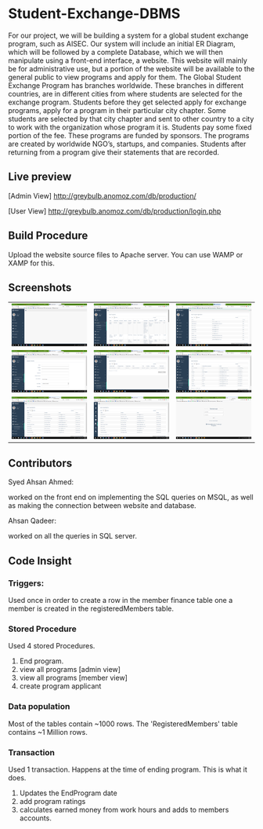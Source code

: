 # Student-Exchange-DBMS
For our project, we will be building a system for a global student exchange program, such as AISEC. Our system will include an initial ER Diagram, which will be followed by a complete Database, which we will then manipulate using a front-end interface, a website. This website will mainly be for administrative use, but a portion of the website will be available to the general public to view programs and apply for them.
The Global Student Exchange Program has branches worldwide. These branches in different countries, are in different cities from where students are selected for the exchange program. Students before they get selected apply for exchange programs, apply for a program in their particular city chapter. Some students are selected by that city chapter and sent to other country to a city to work with the organization whose program it is. Students pay some fixed portion of the fee. These programs are funded by sponsors. The programs are created by worldwide NGO’s, startups, and companies. Students after returning from a program give their statements that are recorded.

## Live preview

[Admin View] http://greybulb.anomoz.com/db/production/

[User View] http://greybulb.anomoz.com/db/production/login.php

## Build Procedure

Upload the website source files to Apache server. You can use WAMP or XAMP for this.

## Screenshots

<table>
  <tbody>
    <tr>
      <!-- Video 1 -->
      <td align="center">
          <img width="290" alt="Simply Notify" src="/screenshots/Screenshot%20(1048).png">
          <br>
      </td>
      <!-- Video 2 -->
      <td align="center">
          <img width="290" alt="Simply Notify" src="/screenshots/Screenshot%20(1049).png">
          <br>
      </td>
      <!-- Video 3 -->
      <td align="center">
          <img width="290" alt="Simply Notify" src="/screenshots/Screenshot%20(1050).png">
          <br>
      </td>
    </tr>
    <tr>
      <!-- Video 4 -->
      <td align="center">
          <img width="290" alt="Simply Notify" src="/screenshots/Screenshot%20(1051).png">
          <br>
      </td>
      <!-- Video 5 -->
      <td align="center">
          <img width="290" alt="Simply Notify" src="/screenshots/Screenshot%20(1052).png">
          <br>
      </td>
      <td align="center">
          <img width="290" alt="Simply Notify" src="/screenshots/Screenshot%20(1053).png">
          <br>
      </td>
      <!-- Video 6 -->
      <tr>
      <td align="center">
          <img width="290" alt="Simply Notify" src="/screenshots/Screenshot%20(1054).png">
          <br>
      </td>
        <td align="center">
          <img width="290" alt="Simply Notify" src="/screenshots/Screenshot%20(1055).png">
          <br>
      </td>
        <td align="center">
          <img width="290" alt="Simply Notify" src="/screenshots/Screenshot%20(1056).png">
          <br>
      </td>
    </tr>
  </tbody>
</table>

## Contributors

Syed Ahsan Ahmed:

worked on the front end on implementing the SQL queries on MSQL, as well as making the connection between website and database.

Ahsan Qadeer:

worked on all the queries in SQL server.

## Code Insight

### Triggers:

Used once in order to create a row in the member finance table one a member is created in the registeredMembers table.

### Stored Procedure

Used 4 stored Procedures.

1) End program.
2) view all programs [admin view]
3) view all programs [member view]
4) create program applicant

### Data population

Most of the tables contain ~1000 rows. The 'RegisteredMembers' table contains ~1 Million rows.

### Transaction

Used 1 transaction. Happens at the time of ending program. This is what it does.
1) Updates the EndProgram date
2) add program ratings
3) calculates earned money from work hours and adds to members accounts.









